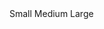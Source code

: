 ﻿<BSInputGroup Size="Size.Small" MarginBottom="Margins.Medium">
    <BSInputGroup IsPrepend="true">
        <span class="@BS.Input_Group_Text">Small</span>
    </BSInputGroup>
    <BSInput InputType="InputType.Text" Value="@("")" />
</BSInputGroup>

<BSInputGroup Size="Size.Medium" MarginBottom="Margins.Medium">
    <BSInputGroup IsPrepend="true">
        <span class="@BS.Input_Group_Text">Medium</span>
    </BSInputGroup>
    <BSInput InputType="InputType.Text" Value="@("")" />
</BSInputGroup>

<BSInputGroup Size="Size.Large" MarginBottom="Margins.Medium">
    <BSInputGroup IsPrepend="true">
        <span class="@BS.Input_Group_Text">Large</span>
    </BSInputGroup>
    <BSInput InputType="InputType.Text" Value="@("")" />
</BSInputGroup>